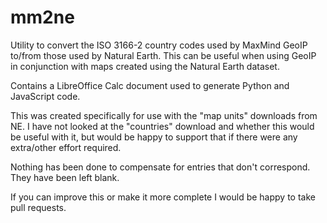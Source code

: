 mm2ne
=====

Utility to convert the ISO 3166-2 country codes used by MaxMind GeoIP to/from
those used by Natural Earth. This can be useful when using GeoIP in conjunction
with maps created using the Natural Earth dataset.

Contains a LibreOffice Calc document used to generate Python and JavaScript
code.

This was created specifically for use with the "map units" downloads from NE. I
have not looked at the "countries" download and whether this would be useful
with it, but would be happy to support that if there were any extra/other
effort required.

Nothing has been done to compensate for entries that don't correspond. They have
been left blank.

If you can improve this or make it more complete I would be happy to take pull
requests.
